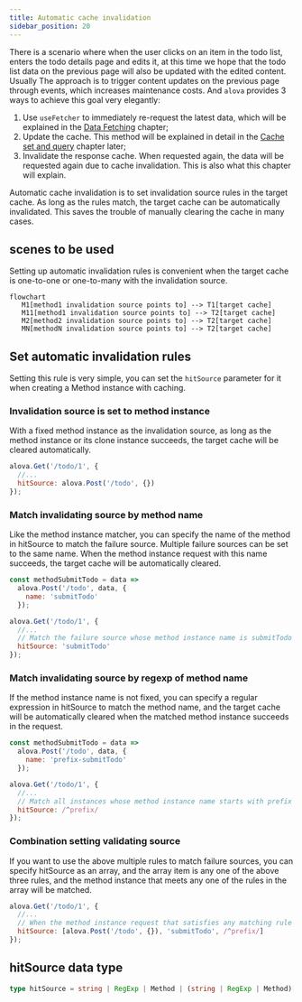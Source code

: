 ```yaml
---
title: Automatic cache invalidation
sidebar_position: 20
---
```


There is a scenario where when the user clicks on an item in the todo list, enters the todo details page and edits it, at this time we hope that the todo list data on the previous page will also be updated with the edited content. Usually The approach is to trigger content updates on the previous page through events, which increases maintenance costs. And `alova` provides 3 ways to achieve this goal very elegantly:

1. Use `useFetcher` to immediately re-request the latest data, which will be explained in the [Data Fetching](/tutorial/advanced/data-fetching) chapter;
2. Update the cache. This method will be explained in detail in the [Cache set and query](/tutorial/cache/set-and-query) chapter later;
3. Invalidate the response cache. When requested again, the data will be requested again due to cache invalidation. This is also what this chapter will explain.

Automatic cache invalidation is to set invalidation source rules in the target cache. As long as the rules match, the target cache can be automatically invalidated. This saves the trouble of manually clearing the cache in many cases.

## scenes to be used

Setting up automatic invalidation rules is convenient when the target cache is one-to-one or one-to-many with the invalidation source.

```mermaid
flowchart
   M1[method1 invalidation source points to] --> T1[target cache]
   M11[method1 invalidation source points to] --> T2[target cache]
   M2[method2 invalidation source points to] --> T2[target cache]
   MN[methodN invalidation source points to] --> T2[target cache]
```

## Set automatic invalidation rules

Setting this rule is very simple, you can set the `hitSource` parameter for it when creating a Method instance with caching.

### Invalidation source is set to method instance

With a fixed method instance as the invalidation source, as long as the method instance or its clone instance succeeds, the target cache will be cleared automatically.

```javascript
alova.Get('/todo/1', {
  //...
  hitSource: alova.Post('/todo', {})
});
```

### Match invalidating source by method name

Like the method instance matcher, you can specify the name of the method in hitSource to match the failure source. Multiple failure sources can be set to the same name. When the method instance request with this name succeeds, the target cache will be automatically cleared.

```javascript
const methodSubmitTodo = data =>
  alova.Post('/todo', data, {
    name: 'submitTodo'
  });

alova.Get('/todo/1', {
  //...
  // Match the failure source whose method instance name is submitTodo
  hitSource: 'submitTodo'
});
```

### Match invalidating source by regexp of method name

If the method instance name is not fixed, you can specify a regular expression in hitSource to match the method name, and the target cache will be automatically cleared when the matched method instance succeeds in the request.

```javascript
const methodSubmitTodo = data =>
  alova.Post('/todo', data, {
    name: 'prefix-submitTodo'
  });

alova.Get('/todo/1', {
  //...
  // Match all instances whose method instance name starts with prefix
  hitSource: /^prefix/
});
```

### Combination setting validating source

If you want to use the above multiple rules to match failure sources, you can specify hitSource as an array, and the array item is any one of the above three rules, and the method instance that meets any one of the rules in the array will be matched.

```javascript
alova.Get('/todo/1', {
  //...
  // When the method instance request that satisfies any matching rule in the array succeeds, the cache will be invalidated
  hitSource: [alova.Post('/todo', {}), 'submitTodo', /^prefix/]
});
```

## hitSource data type

```typescript
type hitSource = string | RegExp | Method | (string | RegExp | Method)[];
```
